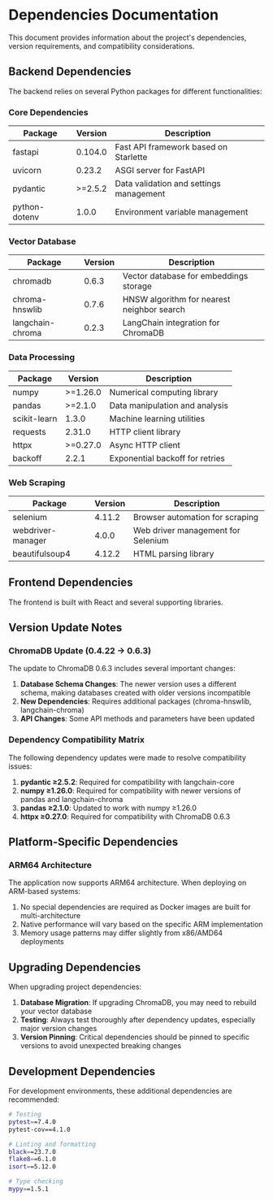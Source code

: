 # Dependencies Documentation

This document provides information about the project's dependencies, version requirements, and compatibility considerations.

## Backend Dependencies

The backend relies on several Python packages for different functionalities:

### Core Dependencies

| Package       | Version | Description                             |
| ------------- | ------- | --------------------------------------- |
| fastapi       | 0.104.0 | Fast API framework based on Starlette   |
| uvicorn       | 0.23.2  | ASGI server for FastAPI                 |
| pydantic      | >=2.5.2 | Data validation and settings management |
| python-dotenv | 1.0.0   | Environment variable management         |

### Vector Database

| Package          | Version | Description                                |
| ---------------- | ------- | ------------------------------------------ |
| chromadb         | 0.6.3   | Vector database for embeddings storage     |
| chroma-hnswlib   | 0.7.6   | HNSW algorithm for nearest neighbor search |
| langchain-chroma | 0.2.3   | LangChain integration for ChromaDB         |

### Data Processing

| Package      | Version  | Description                     |
| ------------ | -------- | ------------------------------- |
| numpy        | >=1.26.0 | Numerical computing library     |
| pandas       | >=2.1.0  | Data manipulation and analysis  |
| scikit-learn | 1.3.0    | Machine learning utilities      |
| requests     | 2.31.0   | HTTP client library             |
| httpx        | >=0.27.0 | Async HTTP client               |
| backoff      | 2.2.1    | Exponential backoff for retries |

### Web Scraping

| Package           | Version | Description                        |
| ----------------- | ------- | ---------------------------------- |
| selenium          | 4.11.2  | Browser automation for scraping    |
| webdriver-manager | 4.0.0   | Web driver management for Selenium |
| beautifulsoup4    | 4.12.2  | HTML parsing library               |

## Frontend Dependencies

The frontend is built with React and several supporting libraries.

## Version Update Notes

### ChromaDB Update (0.4.22 → 0.6.3)

The update to ChromaDB 0.6.3 includes several important changes:

1. **Database Schema Changes**: The newer version uses a different schema, making databases created with older versions incompatible
2. **New Dependencies**: Requires additional packages (chroma-hnswlib, langchain-chroma)
3. **API Changes**: Some API methods and parameters have been updated

### Dependency Compatibility Matrix

The following dependency updates were made to resolve compatibility issues:

1. **pydantic ≥2.5.2**: Required for compatibility with langchain-core
2. **numpy ≥1.26.0**: Required for compatibility with newer versions of pandas and langchain-chroma
3. **pandas ≥2.1.0**: Updated to work with numpy ≥1.26.0
4. **httpx ≥0.27.0**: Required for compatibility with ChromaDB 0.6.3

## Platform-Specific Dependencies

### ARM64 Architecture

The application now supports ARM64 architecture. When deploying on ARM-based systems:

1. No special dependencies are required as Docker images are built for multi-architecture
2. Native performance will vary based on the specific ARM implementation
3. Memory usage patterns may differ slightly from x86/AMD64 deployments

## Upgrading Dependencies

When upgrading project dependencies:

1. **Database Migration**: If upgrading ChromaDB, you may need to rebuild your vector database
2. **Testing**: Always test thoroughly after dependency updates, especially major version changes
3. **Version Pinning**: Critical dependencies should be pinned to specific versions to avoid unexpected breaking changes

## Development Dependencies

For development environments, these additional dependencies are recommended:

```bash
# Testing
pytest==7.4.0
pytest-cov==4.1.0

# Linting and formatting
black==23.7.0
flake8==6.1.0
isort==5.12.0

# Type checking
mypy==1.5.1
```
